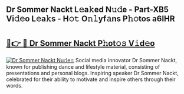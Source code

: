 ## Dr Sommer Nackt L𝚎a𝚔ed N𝚞𝚍e - Part-XB5 Vi𝚍𝚎o L𝚎a𝚔s - H𝚘𝚝 O𝚗𝚕yf𝚊ns P𝚑𝚘tos a6IHR

# <h2><a href="http://kf5oex.oniu.top/?m=Dr+Sommer+Nackt">🔗👉 🔴 Dr Sommer Nackt P𝚑ot𝚘𝚜 V𝚒d𝚎o</a></h2>

[![Dr Sommer Nackt Nu𝚍e𝚜](https://i.imgur.com/0qMVB7G.gif)](http://kf5oex.oniu.top/?m=Dr+Sommer+Nackt)
Social media innovator Dr Sommer Nackt, known for publishing dance and lifestyle material, consisting of presentations and personal blogs. Inspiring speaker Dr Sommer Nackt, celebrated for their ability to motivate and inspire others through their words.  

